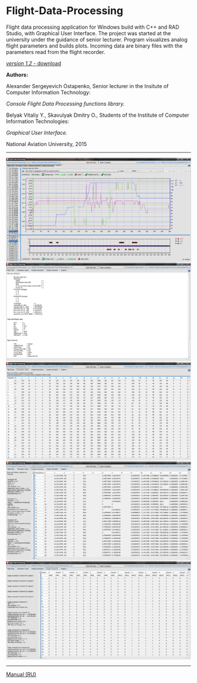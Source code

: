 # Flight-Data-Processing
Flight data processing application for Windows build with C++ and RAD Studio, with Graphical User Interface.
The project was started at the university under the guidance of senior lecturer. Program visualizes analog flight parameters and builds plots. Incoming data are binary files with the parameters read from the flight recorder.

[*version 1.2* - download](https://github.com/Vitaliy-B/Flight-Data-Processing/releases)

**Authors:**

Alexander Sergeyevich Ostapenko,
Senior lecturer in the Insitute of Computer Information Technology:

*Console Flight Data Processing functions library.*

Belyak Vitaliy Y.,
Skavulyak Dmitry O.,
Students of the Institute of Computer Information Technologies:

*Graphical User Interface.*

National Aviation University, 2015

--------------------------

![Screenshot](data/scrsh/main_05_01_v_1_2.png)
![Screenshot](data/scrsh/main_01.jpg)
![Screenshot](data/scrsh/main_02.jpg)
![Screenshot](data/scrsh/main_03.jpg)
![Screenshot](data/scrsh/main_04.jpg)

--------------------------

[Manual (RU)](data/FDP_help.pdf)
